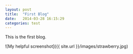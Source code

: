 ```yaml
---
layout: post
title:  "First Blog"
date:   2014-03-28 16:15:29
categories: test
---
```



This is the first blog.

![My helpful screenshot]({{ site.url }}/images/strawberry.jpg)
